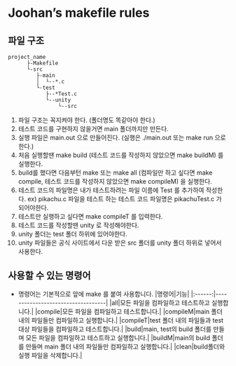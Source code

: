 # Joohan’s makefile rules

## 파일 구조
```
project_name
      ├-Makefile
      └-src
         ├-main
         │  └--*.c
         └-test
            ├--*Test.c
            └--unity
                └--src
```

1. 파일 구조는 꼭지켜야 한다. (폴더명도 똑같아야 한다.)
2. 테스트 코드를 구현하지 않을거면 main 폴더까지만 만든다.
3. 실행 파일은 main.out 으로 만들어진다. (실행은 ./main.out 또는 make run 으로 한다.)
4. 처음 실행할땐 make build (테스트 코드를 작성하지 않았으면 make buildM) 를 실행한다.
5. build를 했다면 다음부턴 make 또는 make all (컴파일만 하고 싶다면 make compile, 테스트 코드를 작성하지 않았으면 make compileM) 을 실행한다.
6. 테스트 코드의 파일명은 내가 테스트하려는 파일 이름에 Test 를 추가하여 작성한다. ex) pikachu.c 파일을 테스트 하는 테스트 코드 파일명은 pikachuTest.c 가 되어야한다.
7. 테스트만 실행하고 싶다면 make compileT 를 입력한다.
8. 테스트 코드를 작성할땐 unity 로 작성해야한다.
9. unity 폴더는 test 폴더 하위에 있어야한다.
10. unity 파일들은 공식 사이트에서 다운 받은 src 폴더를 unity 폴더 하위로 넣어서 사용한다.

## 사용할 수 있는 명령어
* 명령어는 기본적으로 앞에 make 를 붙여 사용합니다.
|명령어|기능|
|:------:|-----------------------------------|
|all|모든 파일을 컴파일하고 테스트하고 실행합니다.|
|compile|모든 파일을 컴파일하고 테스트합니다.|
|compileM|main 폴더 내의 파일들만 컴파일하고 실행합니다.|
|compileT|test 폴더 내의 파일들과 test 대상 파일들을 컴파일하고 테스트합니다.|
|build|main, test의 build 폴더를 만들며 모든 파일을 컴파일하고 테스트하고 실행합니다.|
|buildM|main의 build 폴더를 만들며 main 폴더 내의 파일들만 컴파일하고 실행합니다.|
|clean|build폴더와 실행 파일을 삭제합니다.|

